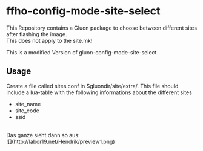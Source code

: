ffho-config-mode-site-select
======================

This Repository contains a Gluon package to choose between different sites after flashing the image. <br>
This does not apply to the site.mk!

This is a modified Version of gluon-config-mode-site-select

Usage
-----
Create a file called sites.conf in $gluondir/site/extra/.
This file should include a lua-table with the following informations about the different sites
* site_name
* site_code
* ssid

<br>
Das ganze sieht dann so aus: <br>
![](http://labor19.net/Hendrik/preview1.png)
